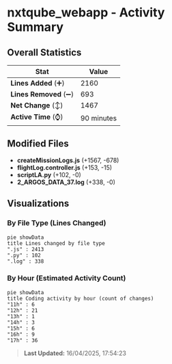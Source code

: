 # nxtqube_webapp - Activity Summary 

## Overall Statistics

| Stat                   | Value                                                             |
| ---------------------- | ----------------------------------------------------------------- |
| **Lines Added** (➕)   | 2160                                          |
| **Lines Removed** (➖) | 693                                        |
| **Net Change** (↕)    | 1467                |
| **Active Time** (⌚)   | 90 minutes |


## Modified Files
- **createMissionLogs.js** (+1567, -678)
- **flightLog.controller.js** (+153, -15)
- **scriptLA.py** (+102, -0)
- **2_ARGOS_DATA_37.log** (+338, -0)

## Visualizations

### By File Type (Lines Changed)

```mermaid
pie showData
title Lines changed by file type
".js" : 2413
".py" : 102
".log" : 338
```

### By Hour (Estimated Activity Count)

```mermaid
pie showData
title Coding activity by hour (count of changes)
"11h" : 6
"12h" : 21
"13h" : 1
"14h" : 3
"15h" : 6
"16h" : 9
"17h" : 36
```


> **Last Updated:** 16/04/2025, 17:54:23